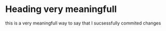 # Heading very meaningfull













this is a very meaningfull way to say that I sucsessfully commited changes
